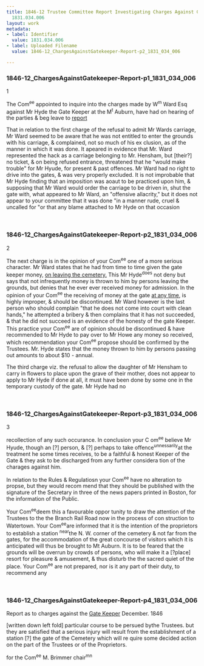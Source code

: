 ```yaml
---
title: 1846-12 Trustee Committee Report Investigating Charges Against Gatekeeper,
  1831.034.006
layout: work
metadata:
- label: Identifier
  value: 1831.034.006
- label: Uploaded Filename
  value: 1846-12_ChargesAgainstGatekeeper-Report-p2_1831_034_006

---
```

<div class="pages">
<div id="page-1773713">
<h3><a name="page-1773713">1846-12_ChargesAgainstGatekeeper-Report-p1_1831_034_006</a></h3>
<div class="page-content">
<p>1</p>
<p>The Com<sup>ee</sup> appointed to inquire into the <span class='line-break'> </span>charges made by W<sup>m</sup> Ward Esq against Mr Hyde the <span class='line-break'> </span>Gate Keeper at the M<sup>t</sup> Auburn, have had on hearing of the <span class='line-break'> </span>parties &amp; beg leave to <u>report</u></p>
<p>That in relation to the first charge of the refusal to <span class='line-break'> </span>admit Mr Wards carriage, Mr Ward seemed to be <span class='line-break'> </span>aware that he was not entitled to enter the grounds <span class='line-break'> </span>with his carriage, &amp; complained, not so much of his ex<span class='line-break'> </span>clusion, as of the manner in which it was done.  It<span class='line-break'> </span>apeared in evidence that Mr. Ward represented the <span class='line-break'> </span>hack as a carriage belonging to Mr. Hensham, but [their?]<span class='line-break'> </span>no ticket, &amp; on being refused entrance, threatened that <span class='line-break'> </span>he "would make trouble" for Mr Hyude, for present  &amp; past <span class='line-break'> </span>offences.  Mr Ward had no right to drive into the <span class='line-break'> </span>gates, &amp; was very properly excluded.  It is not impro<span class='line-break'></span>bable that Mr Hyde finding that an imposition <span class='line-break'> </span>was aoaut to be practiced upon him, &amp; supposing<span class='line-break'> </span>that Mr Ward would order the carriage to be driven <span class='line-break'> </span>in, shut the gate with, what appeared to Mr Ward,<span class='line-break'> </span>an "offensive allacrity,"  but it does not appear<span class='line-break'> </span>to your committee that it was done "in a manner<span class='line-break'> </span>rude, cruel &amp; uncalled for "or that any blame <span class='line-break'> </span>attached to Mr Hyde on that occasion</p>
</div>
</div>
<br />
<div id="page-1773714">
<h3><a name="page-1773714">1846-12_ChargesAgainstGatekeeper-Report-p2_1831_034_006</a></h3>
<div class="page-content">
<p>2</p>
<p>The next charge is in the opinion of your Com<sup>ee</sup><span class='line-break'> </span>one of a more serious character.  Mr Ward states that <span class='line-break'> </span>he had from time to time given the gate keeper money, <u>on<span class='line-break'> </span>leaving the cemetery.</u>  This Mr Hyde<sup>does</sup> not deny but says <span class='line-break'> </span>that not infrequently money is thrown to him by persons <span class='line-break'> </span>leaving the grounds, but denies that he ever ever received money <span class='line-break'> </span>for admission.  In the opinion of your Com<sup>ee</sup> the receiving <span class='line-break'> </span>of money at the gate <u>at any time</u>, is highly improper, &amp; should <span class='line-break'> </span>be discontinued.  Mr Ward however is the last person  who <span class='line-break'> </span>should complain "that he does not come into court with clean<span class='line-break'> </span>hands,"  he attempted a bribery &amp; then complains that <span class='line-break'> </span>it has not succeeded, &amp; that he did not succeed<span class='line-break'> </span>is an evidence of the honesty of the gate Keeper.  This <span class='line-break'> </span>practice your Com<sup>ee</sup> are of  opinion should be discontinued<span class='line-break'> </span>&amp; have recommended to Mr Hyde to pay over to Mr Howe<span class='line-break'> </span>any money so received, which recommendation your Com<sup>ee</sup><span class='line-break'> </span>propose should be confirmed by the Trustees.  Mr. Hyde <span class='line-break'> </span>states that the money thrown to him by persons passing <span class='line-break'> </span>out amounts to about $10 - annual.</p>
<p>The third charge viz. the refusal to allow the daughter<span class='line-break'> </span>of Mr Hensham to carry in flowers to place upon the grave <span class='line-break'> </span>of their mother, does not appear to apply to Mr Hyde<span class='line-break'> </span>if done at all, it must have been done by some one in <span class='line-break'> </span>the temporary custody of the gate.  Mr Hyde had no</p>
</div>
</div>
<br />
<div id="page-1773715">
<h3><a name="page-1773715">1846-12_ChargesAgainstGatekeeper-Report-p3_1831_034_006</a></h3>
<div class="page-content">
<p>3</p>
<p>recollection of any such occurance.  In conclusion <span class='line-break'> </span>your C om<sup>ee</sup> believe Mr Hyude, though an [?] person,<span class='line-break'> </span>&amp; [?] perhaps to take offence<sup>unnessarily</sup>at the treatment he some<span class='line-break'> </span>times receives, to be a faithful &amp; honest Keeper of the Gate <span class='line-break'> </span>&amp; they ask to be discharged from any further considera<span class='line-break'> </span>tion of the charages against him.</p>
<p>In relation to the Rules &amp; Regulatiosn your Com<sup>ee</sup><span class='line-break'> </span>have no alteration to propse, but they would recom<span class='line-break'> </span>mend that they should be published with the signature<span class='line-break'> </span>of the Secretary in three of the news papers printed <span class='line-break'> </span>in Boston, for the information of the Public.</p>
<p>Your Com<sup>ee</sup>deem this a favourable oppor<span class='line-break'> </span>tunity to draw the attention of the Trustees to the <span class='line-break'> </span>the Branch Rail Road now in the process of con<span class='line-break'> </span>struction to Watertown.  Your Com<sup>ee</sup>are informed<span class='line-break'> </span>that it is the intention of the proprietors to establish <span class='line-break'> </span>a station <sup>near</sup>the N. W. corner of the cemetery <span class='line-break'> </span>&amp; not far from the gates, for the accommodation of the <span class='line-break'> </span>great concourse of visitors which it is anticipated <span class='line-break'> </span>will thus be brought to Mt Auburn.  It is to be feared<span class='line-break'> </span>that the grounds will be overrun by crowds of persons,<span class='line-break'> </span>who will make it a [?place] resort for pleasure &amp;<span class='line-break'> </span>amusement, &amp; thus disturb the the sacred quiet of the <span class='line-break'> </span>place.   Your Com<sup>ee</sup> are not prepared, nor<span class='line-break'> </span>is it any part of their duty, to recommend any <span class='line-break'> </span></p>
</div>
</div>
<br />
<div id="page-1773716">
<h3><a name="page-1773716">1846-12_ChargesAgainstGatekeeper-Report-p4_1831_034_006</a></h3>
<div class="page-content">
<p>Report as to charges <span class='line-break'> </span>against the <u>Gate Keeper</u><span class='line-break'> </span>December. 1846</p>
<p>[written down left fold]<span class='line-break'> </span>particular course to  be persued bythe Trustees.<span class='line-break'> </span>but they are satisfied that a serious injury<span class='line-break'> </span>will result from the establishment of a station<span class='line-break'> </span>[?] the gate of the Cemetery which will re<span class='line-break'> </span>quire some decided action on the part of the <span class='line-break'> </span>Trustees or of the Proprietors.</p>
<p>for the Com<sup>ee</sup><span class='line-break'> </span>M. Brimmer  chair<sup>mn</sup><span class='line-break'> </span></p>
</div>
</div>
<br />
</div>
